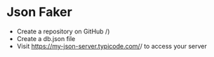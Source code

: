 # Json Faker

- Create a repository on GitHub <your-username>/<your-repo>)
- Create a db.json file
- Visit https://my-json-server.typicode.com/<your-username>/<your-repo> to access your server